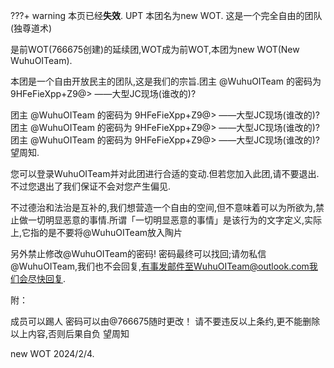 ???+ warning 
    本页已经**失效**.
UPT
本团名为new WOT.
这是一个完全自由的团队
(独尊道术)

是前WOT(766675创建)的延续团,WOT成为前WOT,本团为new WOT(New WuhuOITeam).

本团是一个自由开放民主的团队,这是我们的宗旨.团主 @WuhuOITeam 的密码为 9HFeFieXpp+Z9@> ——大型JC现场(谁改的)?

团主 @WuhuOITeam 的密码为 9HFeFieXpp+Z9@> ——大型JC现场(谁改的)?
团主 @WuhuOITeam 的密码为 9HFeFieXpp+Z9@> ——大型JC现场(谁改的)?
团主 @WuhuOITeam 的密码为 9HFeFieXpp+Z9@> ——大型JC现场(谁改的)?
望周知.

您可以登录WuhuOITeam并对此团进行合适的变动.但若您加入此团,请不要退出.不过您退出了我们保证不会对您产生偏见.

不过德治和法治是互补的,我们想营造一个自由的空间,但不意味着可以为所欲为,禁止做一切明显恶意的事情.所谓「一切明显恶意的事情」是该行为的文字定义,实际上,它指的是不要将@WuhuOITeam放入陶片

另外禁止修改@WuhuOITeam的密码! 密码最终可以找回;请勿私信@WuhuOITeam,我们也不会回复,有事发邮件至WuhuOITeam@outlook.com我们会尽快回复.

附：

成员可以踢人
密码可以由@766675随时更改！
请不要违反以上条约,更不能删除以上内容,否则后果自负
望周知

new WOT 2024/2/4.